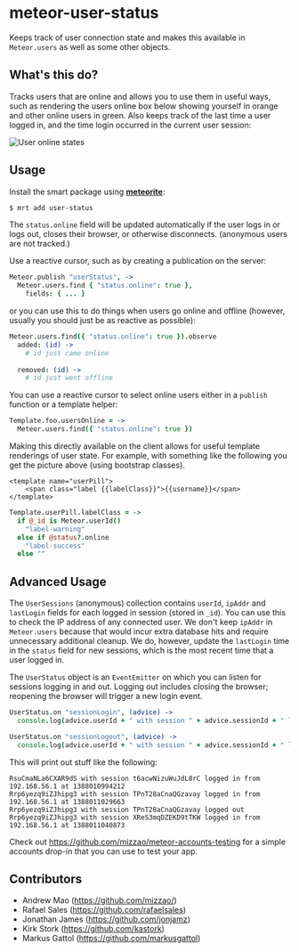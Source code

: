 # meteor-user-status

Keeps track of user connection state and makes this available in `Meteor.users` as well as some other objects.

## What's this do?

Tracks users that are online and allows you to use them in useful ways, such as rendering the users online box below showing yourself in orange and other online users in green. Also keeps track of the last time a user logged in, and the time login occurred in the current user session:

![User online states](https://raw.github.com/mizzao/meteor-user-status/master/docs/example.png)

## Usage

Install the smart package using **[meteorite](https://github.com/oortcloud/meteorite)**:

```sh
$ mrt add user-status
```

The `status.online` field will be updated automatically if the user logs in or logs out, closes their browser, or otherwise disconnects.
 (anonymous users are not tracked.)

Use a reactive cursor, such as by creating a publication on the server:

```coffeescript
Meteor.publish "userStatus", ->
  Meteor.users.find { "status.online": true },
    fields: { ... }
```

or you can use this to do things when users go online and offline (however, usually you should just be as reactive as possible):

```coffeescript
Meteor.users.find({ "status.online": true }).observe
  added: (id) ->
    # id just came online
    
  removed: (id) ->
    # id just went offline
```

You can use a reactive cursor to select online users either in a `publish` function or a template helper:

```coffeescript
Template.foo.usersOnline = ->
  Meteor.users.find({ "status.online": true })
```

Making this directly available on the client allows for useful template renderings of user state. For example, with something like the following you get the picture above (using bootstrap classes).

```
<template name="userPill">
    <span class="label {{labelClass}}">{{username}}</span>
</template>
```

```coffeescript
Template.userPill.labelClass = ->
  if @_id is Meteor.userId()
    "label-warning"
  else if @status?.online
    "label-success"
  else ""
```

## Advanced Usage

The `UserSessions` (anonymous) collection contains `userId`, `ipAddr` and `lastLogin` fields for each logged in session (stored in `_id`).
You can use this to check the IP address of any connected user. We don't keep `ipAddr` in `Meteor.users` because that would
incur extra database hits and require unnecessary additional cleanup.  We do, however, update the `lastLogin` time in the `status` field for new sessions, which is the most recent time that a user logged in.

The `UserStatus` object is an `EventEmitter` on which you can listen for sessions logging in and out.
Logging out includes closing the browser; reopening the browser will trigger a new login event.

```coffeescript
UserStatus.on "sessionLogin", (advice) ->
  console.log(advice.userId + " with session " + advice.sessionId + " logged in from " + advice.ipAddr + " at " + advice.lastLogin)

UserStatus.on "sessionLogout", (advice) ->
  console.log(advice.userId + " with session " + advice.sessionId + " logged out")
```

This will print out stuff like the following:
```
RsuCmaNLa6CXAR9dS with session t6acwNizuWuJdL8rC logged in from 192.168.56.1 at 1388010994212
Rrp6yezq9iZJhipg3 with session TPnT28aCnaQGzavay logged in from 192.168.56.1 at 1388011029663
Rrp6yezq9iZJhipg3 with session TPnT28aCnaQGzavay logged out
Rrp6yezq9iZJhipg3 with session XReS3mqDZEKD9tTKW logged in from 192.168.56.1 at 1388011040873
```

Check out https://github.com/mizzao/meteor-accounts-testing for a simple accounts drop-in that you can use to test your app.

## Contributors

* Andrew Mao (https://github.com/mizzao/)
* Rafael Sales (https://github.com/rafaelsales)
* Jonathan James (https://github.com/jonjamz)
* Kirk Stork (https://github.com/kastork)
* Markus Gattol (https://github.com/markusgattol)
